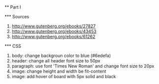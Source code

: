** Part I

*** Sources

 1. http://www.gutenberg.org/ebooks/27827
 2. http://www.gutenberg.org/ebooks/43453
 3. http://www.gutenberg.org/ebooks/61262

 *** CSS

 1. body: change backgroun color to blue (#6edefa)
 2. header: change all header font size to 50px
 3. paragraph: use font 'Times New Roman' and change font size to 20px
 4. image: change height and width be fit-content
 5. image: add hover of board with 5px solid and black